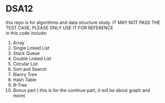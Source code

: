 # DSA12
this repo is for algorithms and data structure study. IT MAY NOT PASS THE TEST CASE, PLEASE ONLY USE IT FOR REFERENCE <br>
in this code include:
<ol>
<li> Array <br></li>
<li>Single Linked List <br></li>
<li>Stack Queue <br></li>
<li>Double Linked List <br></li>
<li>Circular List <br></li>
<li>Sort and Search <br></li>
<li>Bianry Tree <br></li>
<li>Hash Table <br></li>
<li>B-Tree <br></li>
<li>Bonus part ( this is for the continue part, it will be about graph and more) 
</ol>
